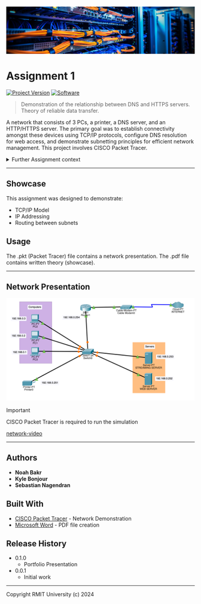 [![header][header-url]][header-link]

# Assignment 1
[![Project Version][version-image]][version-url]
[![Software][Software-image]][Software-url]

> Demonstration of the relationship between DNS and HTTPS servers. Theory of reliable data transfer.


A network that consists of 3 PCs, a printer, a DNS server, and an HTTP/HTTPS server. The primary goal was to establish connectivity amongst these devices using TCP/IP protocols, configure DNS resolution for web access, and demonstrate subnetting principles for efficient network management. This project involves CISCO Packet Tracer.

<details>
   <summary>Further Assignment context</summary>
   <br>
   The network is configured using TCP/IP protocols to facilitate reliable data transmission between devices. Setting up the DNS server to host a domain and redirect requests to the HTTPS server, which serves a secure website was a key objective of the Packet Tracer component.
   <br><br>
   Subnet allocation (mask &amp; host number) is calculated to optimize network efficiency. The assignment explores subnetting principles; demonstrates how packets travel through the network; highlights routing decisions and packet forwarding mechanisms. This approach aims to deepen the understanding of network design, protocol implementation, and the operational dynamics of essential network services like DNS and HTTPS.
</details>

---
## Showcase

This assignment was designed to demonstrate:

* TCP/IP Model
* IP Addressing
* Routing between subnets

## Usage

The .pkt (Packet Tracer) file contains a network presentation.
The .pdf file contains written theory (showcase).

---
## Network Presentation
[![header][packet-tracer-image]][pkt-file-url]

> [!IMPORTANT]
> CISCO Packet Tracer is required to run the simulation

[network-video]

---
## Authors

* **Noah Bakr**
* **Kyle Bonjour**
* **Sebastian Nagendran**

## Built With

* [CISCO Packet Tracer](https://www.netacad.com/courses/packet-tracer) - Network Demonstration
* [Microsoft Word](https://www.microsoft.com/en-au/microsoft-365/word) - PDF file creation

## Release History

* 0.1.0
    * Portfolio Presentation
* 0.0.1
    * Initial work

---

Copyright RMIT University (c) 2024

<!-- Markdown link & img dfn's -->

[header-url]: ../DCNC-Header.png
[header-link]: https://github.com/Noah-Bakr

[version-image]: https://img.shields.io/badge/Version-1.0.0-brightgreen?style=for-the-badge&logo=appveyor
[version-url]: https://img.shields.io/badge/version-1.0.0-green
[Software-image]: https://img.shields.io/badge/cisco-packet--tracer?style=for-the-badge&logo=cisco&logoColor=%231BA0D7&label=Packet%20Tracer&color=%231BA0D7
[Software-url]: https://img.shields.io/badge/cisco-packet--tracer?style=for-the-badge&logo=cisco&logoColor=%231BA0D7&label=Packet%20Tracer&color=%231BA0D7

[packet-tracer-image]: Network-Setup.png
[pkt-file-url]: https://github.com/Noah-Bakr/Data-Communication-and-Net-Centric-Computing/blob/main/Assignment%201/DCNC%20Assignment%201.pkt
[network-video]: https://github.com/user-attachments/assets/a1bdb97d-daf8-4743-9b8c-763220fc7b37
